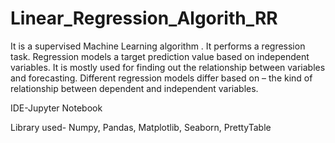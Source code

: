 # Linear_Regression_Algorith_RR
It is a supervised Machine Learning algorithm .  It performs a regression task. Regression models a target prediction value based on independent variables. 
It is mostly used for finding out the relationship between variables and forecasting. 
Different regression models differ based on – the kind of relationship between dependent and independent variables.

IDE-Jupyter Notebook

Library used- Numpy, Pandas, Matplotlib, Seaborn, PrettyTable
